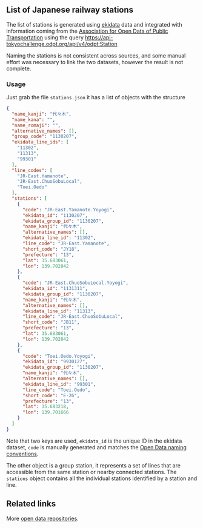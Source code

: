 ## List of Japanese railway stations

The list of stations is generated using [ekidata](http://www.ekidata.jp/doc/line.php) data and integrated with information coming from the [Association for Open Data of Public Transportation](http://www.odpt.org/) using the query https://api-tokyochallenge.odpt.org/api/v4/odpt:Station

Naming the stations is not consistent across sources, and some manual effort was necessary to link the two datasets, however the result is not complete.

### Usage

Just grab the file `stations.json` it has a list of objects with the structure

```json
{
  "name_kanji": "代々木",
  "name_kana": "",
  "name_romaji": "",
  "alternative_names": [],
  "group_code": "1130207",
  "ekidata_line_ids": [
    "11302",
    "11313",
    "99301"
  ],
  "line_codes": [
    "JR-East.Yamanote",
    "JR-East.ChuoSobuLocal",
    "Toei.Oedo"
  ],
  "stations": [
    {
      "code": "JR-East.Yamanote.Yoyogi",
      "ekidata_id": "1130207",
      "ekidata_group_id": "1130207",
      "name_kanji": "代々木",
      "alternative_names": [],
      "ekidata_line_id": "11302",
      "line_code": "JR-East.Yamanote",
      "short_code": "JY18",
      "prefecture": "13",
      "lat": 35.683061,
      "lon": 139.702042
    },
    {
      "code": "JR-East.ChuoSobuLocal.Yoyogi",
      "ekidata_id": "1131311",
      "ekidata_group_id": "1130207",
      "name_kanji": "代々木",
      "alternative_names": [],
      "ekidata_line_id": "11313",
      "line_code": "JR-East.ChuoSobuLocal",
      "short_code": "JB11",
      "prefecture": "13",
      "lat": 35.683061,
      "lon": 139.702042
    },
    {
      "code": "Toei.Oedo.Yoyogi",
      "ekidata_id": "9930127",
      "ekidata_group_id": "1130207",
      "name_kanji": "代々木",
      "alternative_names": [],
      "ekidata_line_id": "99301",
      "line_code": "Toei.Oedo",
      "short_code": "E-26",
      "prefecture": "13",
      "lat": 35.683218,
      "lon": 139.701666
    }
  ]
}
```

Note that two keys are used, `ekidata_id` is the unique ID in the ekidata dataset, `code` is manually generated and matches the [Open Data naming conventions](https://developer-tokyochallenge.odpt.org/en/documents#_naming_rules_for_station_names_and_bus_stop_names).

The other object is a group station, it represents a set of lines that are accessible from the same station or nearby connected stations.
The `stations` object contains all the individual stations identified by a station and line.


## Related links

More [open data repositories](https://github.com/piuccio?utf8=%E2%9C%93&tab=repositories&q=open-data-jp&type=&language=).
